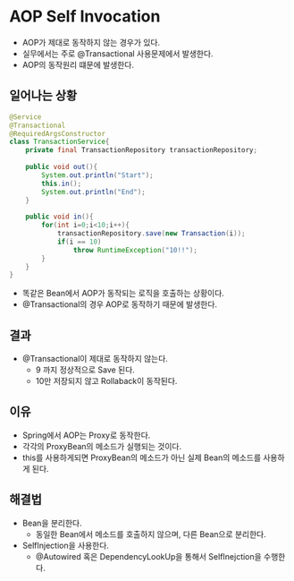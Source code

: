 # AOP Self Invocation
- AOP가 제대로 동작하지 않는 경우가 있다.
- 실무에서는 주로 @Transactional 사용문제에서 발생한다.
- AOP의 동작원리 떄문에 발생한다.


## 일어나는 상황
```java
@Service
@Transactional
@RequiredArgsConstructor
class TransactionService{
    private final TransactionRepository transactionRepository;
    
    public void out(){
        System.out.println("Start");
        this.in();
        System.out.println("End");
    }
    
    public void in(){
        for(int i=0;i<10;i++){
            transactionRepository.save(new Transaction(i));
            if(i == 10)
                throw RuntimeException("10!!");
        }
    }
}
```
- 똑같은 Bean에서 AOP가 동작되는 로직을 호출하는 상황이다.
- @Transactional의 경우 AOP로 동작하기 때문에 발생한다.

## 결과
- @Transactional이 제대로 동작하지 않는다.
  - 9 까지 정상적으로 Save 된다.
  - 10만 저장되지 않고 Rollaback이 동작된다.

## 이유
- Spring에서 AOP는 Proxy로 동작한다.
- 각각의 ProxyBean의 메소드가 실행되는 것이다.
- this를 사용하게되면 ProxyBean의 메소드가 아닌 실제 Bean의 메소드를 사용하게 된다.

## 해결법
- Bean을 분리한다.
  - 동일한 Bean에서 메소드를 호출하지 않으며, 다른 Bean으로 분리한다.
- SelfInjection을 사용한다.
  - @Autowired 혹은 DependencyLookUp을 통해서 SelfInejction을 수행한다.